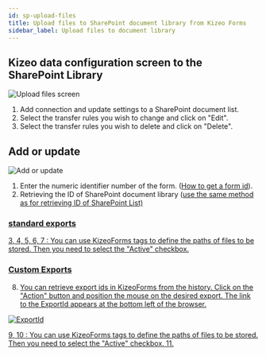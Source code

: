 ```yaml
---
id: sp-upload-files
title: Upload files to SharePoint document library from Kizeo Forms
sidebar_label: Upload files to document library
---
```


##  Kizeo data configuration screen to the SharePoint Library

![Upload files screen][upfiles-01] 
1. Add connection and update settings to a SharePoint document list.
2. Select the transfer rules you wish to change and click on "Edit".
3. Select the transfer rules you wish to delete and click on "Delete".

## Add or update
![Add or update][upfiles-02] 
1. Enter the numeric identifier number of the form. (<a href="https://www.kizeo-forms.com/fr/obtenir-id-formulaire/" target="_blank">How to get a form id</a>). 
2. Retrieving the ID of SharePoint document library (<a href="http://localhost:3000/kizeo-forms-documentations/docs/en/sp-update-list" target="_blank">use the same method as for retrieving ID of SharePoint List)

### standard exports
3, 4, 5, 6, 7 : You can use KizeoForms tags to define the paths of files to be stored. Then you need to select the "Active" checkbox.

### Custom Exports
8. You can retrieve export ids in KizeoForms from the history. Click on the "Action" button and position the mouse on the desired export. The link to the ExportId appears at the bottom left of the browser.

![ExportId][upfiles-03] 

9, 10 : You can use KizeoForms tags to define the paths of files to be stored. Then you need to select the "Active" checkbox.
11. 



<!-- ************************** -->
<!-- ***** Pictures List ****** --> 
<!-- ************************** -->

[upfiles-01]: /kizeo-forms-documentations/img/sp/en/upload-files-01.png
[upfiles-02]: /kizeo-forms-documentations/img/sp/en/upload-files-02.png
[upfiles-03]: /kizeo-forms-documentations/img/sp/en/upload-files-03.png
[upfiles-04]: /kizeo-forms-documentations/img/sp/en/upload-files-04.png